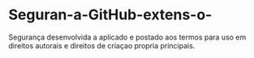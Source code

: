 # Seguran-a-GitHub-extens-o-
Segurança desenvolvida a aplicado e postado aos termos para uso em direitos autorais e direitos de criaçao propria principais. 
